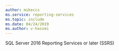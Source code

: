 ```yaml
---
author: mikeccs
ms.service: reporting-services
ms.topic: include
ms.date: 04/24/2019
ms.author: v-hassmi
---
```


SQL Server 2016 Reporting Services or later (SSRS)

